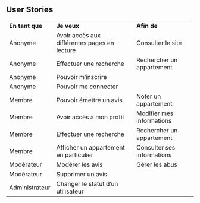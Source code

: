 ## User Stories


<table>
  <tr>
   <td><strong>En tant que</strong>
   </td>
   <td><strong>Je veux</strong>
   </td>
   <td><strong>Afin de </strong>
   </td>
  </tr>
  <tr>
   <td>Anonyme
   </td>
   <td>Avoir accès aux différentes pages en lecture
   </td>
   <td>Consulter le site
   </td>
  </tr>
  <tr>
   <td>Anonyme
   </td>
   <td>Effectuer une recherche
   </td>
   <td>Rechercher un appartement
   </td>
  </tr>
  <tr>
   <td>Anonyme
   </td>
   <td>Pouvoir m’inscrire
   </td>
   <td>
   </td>
  </tr>
  <tr>
   <td>Anonyme
   </td>
   <td>Pouvoir me connecter
   </td>
   <td>
   </td>
  </tr>
  <tr>
   <td>Membre
   </td>
   <td>Pouvoir émettre un avis
   </td>
   <td>Noter un appartement
   </td>
  </tr>
  <tr>
   <td>Membre
   </td>
   <td>Avoir accès à mon profil
   </td>
   <td>Modifier mes informations
   </td>
  </tr>
  <tr>
   <td>Membre
   </td>
   <td>Effectuer une recherche
   </td>
   <td>Rechercher un appartement
   </td>
  </tr>
  <tr>
   <td>Membre
   </td>
   <td>Afficher un appartement en particulier
   </td>
   <td>Consulter ses informations
   </td>
  </tr>
  <tr>
   <td>Modérateur
   </td>
   <td>Modérer les avis
   </td>
   <td>Gérer les abus
   </td>
  </tr>
  <tr>
   <td>Modérateur
   </td>
   <td>Supprimer un avis
   </td>
   <td>
   </td>
  </tr>
  <tr>
   <td>Administrateur
   </td>
   <td>Changer le statut d’un utilisateur
   </td>
   <td>
   </td>
  </tr>
</table>